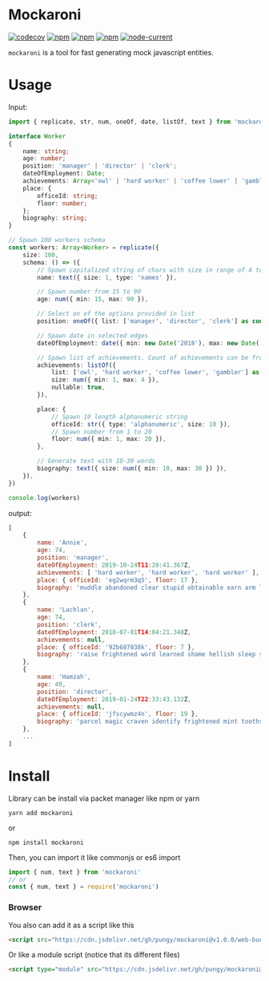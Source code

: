 # Mockaroni

[![codecov](https://codecov.io/gh/PunGy/mockaroni/branch/main/graph/badge.svg)](https://codecov.io/gh/PunGy/mockaroni)
[![npm](https://img.shields.io/npm/dt/mockaroni.svg)](https://www.npmjs.com/package/mockaroni) [![npm](https://img.shields.io/npm/v/mockaroni.svg)](https://www.npmjs.com/package/mockaroni)
[![npm](https://img.shields.io/bundlephobia/min/mockaroni)](https://bundlephobia.com/result?p=mockaroni) [![node-current](https://img.shields.io/node/v/mockaroni)](https://www.npmjs.com/package/mockaroni)

`mockaroni` is a tool for fast generating mock javascript entities.

# Usage

Input:
```ts
import { replicate, str, num, oneOf, date, listOf, text } from 'mockaroni'

interface Worker
{
    name: string;
    age: number;
    position: 'manager' | 'director' | 'clerk';
    dateOfEmployment: Date;
    achievements: Array<'owl' | 'hard worker' | 'coffee lower' | 'gambler'> | null;
    place: {
        officeId: string;
        floor: number;
    };
    biography: string;
}

// Spawn 100 workers schema
const workers: Array<Worker> = replicate({
    size: 100,
    schema: () => ({
        // Spawn capitalized string of chars with size in range of 4 to 8
        name: text({ size: 1, type: 'names' }),

        // Spawn number from 15 to 90
        age: num({ min: 15, max: 90 }),

        // Select on of the options provided in list
        position: oneOf({ list: ['manager', 'director', 'clerk'] as const }),

        // Spawn date in selected edges
        dateOfEmployment: date({ min: new Date('2018'), max: new Date('2020') }),

        // Spawn list of achievements. Count of achievements can be from 1 to 4, or null
        achievements: listOf({
            list: ['owl', 'hard worker', 'coffee lower', 'gambler'] as const,
            size: num({ min: 1, max: 4 }),
            nullable: true,
        }),

        place: {
            // Spawn 10 length alphanumeric string
            officeId: str({ type: 'alphanumeric', size: 10 }),
            // Spawn number from 1 to 20
            floor: num({ min: 1, max: 20 }),
        },

        // Generate text with 10-30 words
        biography: text({ size: num({ min: 10, max: 30 }) }),
    }),
})

console.log(workers)
```

output:
```js
[
    {
        name: 'Annie',
        age: 74,
        position: 'manager',
        dateOfEmployment: 2019-10-24T11:20:41.367Z,
        achievements: [ 'hard worker', 'hard worker', 'hard worker' ],
        place: { officeId: 'eg2wqrm3q5', floor: 17 },
        biography: 'muddle abandoned clear stupid obtainable earn arm lumber nostalgic race toothsome reflective offer identify tow woozy butter parcel smile dapper tow shivering'
    },
    {
        name: 'Lachlan',
        age: 74,
        position: 'clerk',
        dateOfEmployment: 2018-07-01T14:04:21.348Z,
        achievements: null,
        place: { officeId: '92b687038k', floor: 7 },
        biography: 'raise frightened word learned shame hellish sleep sheep direful cable absurd'
    },
    {
        name: 'Hamzah',
        age: 49,
        position: 'director',
        dateOfEmployment: 2019-01-24T22:33:43.132Z,
        achievements: null,
        place: { officeId: 'jfscywmz4n', floor: 19 },
        biography: 'parcel magic craven identify frightened mint toothsome zippy protect huge shivering sea clever rat actually filthy kittens'
    },
    ...
]
```

# Install

Library can be install via packet manager like npm or yarn
```shell
yarn add mockaroni
```
or
```shell
npm install mockaroni
```

Then, you can import it like commonjs or es6 import
```js
import { num, text } from 'mockaroni'
// or
const { num, text } = require('mockaroni')
```

### Browser

You also can add it as a script like this
```html
<script src="https://cdn.jsdelivr.net/gh/pungy/mockaroni@v1.0.0/web-bundle/index.js"></script>
```
Or like a module script (notice that its different files)
```html
<script type="module" src="https://cdn.jsdelivr.net/gh/pungy/mockaroni@v1.0.0/web-bundle/index.mjs"></script>
```
